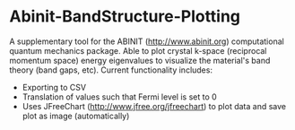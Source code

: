 # Abinit-BandStructure-Plotting
A supplementary tool for the ABINIT (http://www.abinit.org) computational quantum mechanics package. Able to plot crystal k-space (reciprocal momentum space) energy eigenvalues to visualize the material's band theory (band gaps, etc). Current functionality includes:
 - Exporting to CSV
 - Translation of values such that Fermi level is set to 0
 - Uses JFreeChart (http://www.jfree.org/jfreechart) to plot data and save plot as image (automatically)
